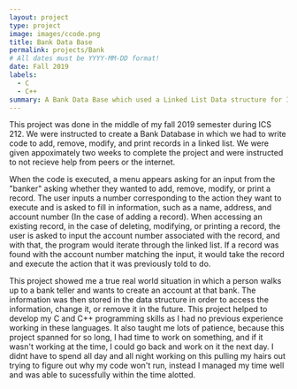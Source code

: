 ```yaml
---
layout: project
type: project
image: images/ccode.png
title: Bank Data Base
permalink: projects/Bank
# All dates must be YYYY-MM-DD format!
date: Fall 2019
labels:
  - C
  - C++
summary: A Bank Data Base which used a Linked List Data structure for ICS 212
---
```


This project was done in the middle of my fall 2019 semester during ICS 212.  We were instructed to create a Bank Database in which we had to write code to add, remove, modify, and print records in a linked list.  We were given appoximately two weeks to complete the project and were instructed to not recieve help from peers or the internet.  

When the code is executed, a menu appears asking for an input from the "banker" asking whether they wanted to add, remove, modify, or print a record.  The user inputs a number corresponding to the action they want to execute and is asked to fill in information, such as a name, address, and account number (In the case of adding a record).  When accessing an existing record, in the case of deleting, modifying, or printing a record, the user is asked to input the account number associated with the record, and with that, the program would iterate through the linked list.  If a record was found with the account number matching the input, it would take the record and execute the action that it was previously told to do.  

This project showed me a true real world situation in which a person walks up to a bank teller and wants to create an account at that bank.  The information was then stored in the data structure in order to access the information, change it, or remove it in the future.  This project helped to develop my C and C++ programming skills as I had no previous experience working in these languages.  It also taught me lots of patience, because this project spanned for so long, I had time to work on something, and if it wasn't working at the time, I could go back and work on it the next day.  I didnt have to spend all day and all night working on this pulling my hairs out trying to figure out why my code won't run, instead I managed my time well and was able to sucessfully within the time alotted.
